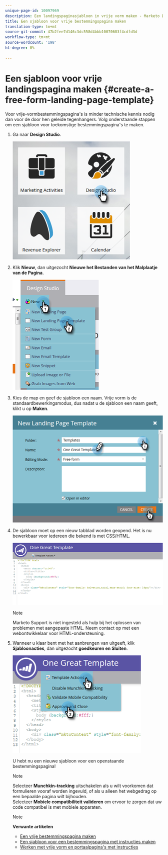 ```yaml
---
unique-page-id: 10097969
description: Een landingspaginasjabloon in vrije vorm maken - Marketo Docs - Productdocumentatie
title: Een sjabloon voor vrije bestemmingspagina maken
translation-type: tm+mt
source-git-commit: 47b2fee7d146c3dc558d4bbb10070683f4cdfd3d
workflow-type: tm+mt
source-wordcount: '198'
ht-degree: 0%

---
```



# Een sjabloon voor vrije landingspagina maken {#create-a-free-form-landing-page-template}

Voor vrije-vormbestemmingspagina&#39;s is minder technische kennis nodig dan voor de door hen geleide tegenhangers. Volg onderstaande stappen om een sjabloon voor toekomstige bestemmingspagina&#39;s te maken.

1. Ga naar **Design Studio**.

   ![](assets/one.png)

1. Klik **Nieuw**, dan uitgezocht **Nieuwe het Bestanden van het Malplaatje van de Pagina**.

   ![](assets/two.png)

1. Kies de map en geef de sjabloon een naam. Vrije vorm is de standaardbewerkingsmodus, dus nadat u de sjabloon een naam geeft, klikt u op **Maken**.

   ![](assets/three.png)

1. De sjabloon moet op een nieuw tabblad worden geopend. Het is nu bewerkbaar voor iedereen die bekend is met CSS/HTML.

   ![](assets/four.png)

   >[!NOTE]
   >
   >Marketo Support is niet ingesteld als hulp bij het oplossen van problemen met aangepaste HTML. Neem contact op met een webontwikkelaar voor HTML-ondersteuning.

1. Wanneer u klaar bent met het aanbrengen van uitgeeft, klik **Sjabloonacties**, dan uitgezocht **goedkeuren en Sluiten**.

   ![](assets/five.png)

   U hebt nu een nieuwe sjabloon voor een openstaande bestemmingspagina!

   >[!NOTE]
   >
   >Selecteer **Munchkin-tracking** uitschakelen als u wilt voorkomen dat formulieren vooraf worden ingevuld, of als u alleen het webgedrag op een bepaalde pagina wilt bijhouden.\
   >Selecteer **Mobiele compatibiliteit valideren** om ervoor te zorgen dat uw code compatibel is met mobiele apparaten.

   >[!NOTE]
   >
   >**Verwante artikelen**
   >
   >    
   >    
   >    * [Een vrije bestemmingspagina maken](../../../../product-docs/demand-generation/landing-pages/free-form-landing-pages/create-a-free-form-landing-page.md)
   >    * [Een sjabloon voor een bestemmingspagina met instructies maken](create-a-guided-landing-page-template.md)
   >    * [Werken met vrije vorm en portaalpagina&#39;s met instructies](../../../../product-docs/demand-generation/landing-pages/understanding-landing-pages/understanding-free-form-vs-guided-landing-pages.md)


